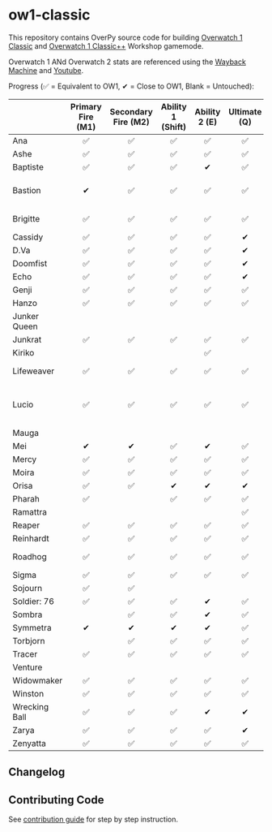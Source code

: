﻿# ow1-classic

This repository contains OverPy source code for building [Overwatch 1 Classic](https://workshop.codes/ow1classic) and [Overwatch 1 Classic++](https://workshop.codes/ow1classic-plus-plus) Workshop gamemode.  

Overwatch 1 ANd Overwatch 2 stats are referenced using the [Wayback Machine](https://web.archive.org/web/20210903080116/https://overwatch.fandom.com/wiki/Overwatch_Wiki) and [Youtube](https://www.youtube.com).  


Progress (✅ = Equivalent to OW1, ✔ = Close to OW1, Blank = Untouched):
<!--- https://docs.google.com/spreadsheets/d/1MdZIFEBehciwviUKqBGfStEGfqiRPaCtIdXxLSDwUMM/edit?usp=sharing -->
<!--- https://www.tablesgenerator.com/markdown_tables -->
|  | Primary Fire (M1) | Secondary Fire (M2) | Ability 1 (Shift) | Ability 2 (E) | Ultimate (Q) | Other |
|---|:---:|:---:|:---:|:---:|:---:|:---:|
| Ana | ✅ | ✅ | ✅ | ✅ | ✅ |  |
| Ashe | ✅ | ✅ | ✅ | ✅ | ✅ |  |
| Baptiste | ✅ | ✅ | ✅ | ✔ | ✅ |  |
| Bastion | ✔ | ✅ | ✅ | ✅ | ✅ | ✅ Sentry Reload Animation |
| Brigitte | ✅ | ✅ | ✅ | ✅ | ✅ | ✅ Shield Bash |
| Cassidy | ✅ | ✅ | ✅ | ✅ | ✔ |  |
| D.Va | ✅ | ✅ | ✅ | ✅ | ✔ |  |
| Doomfist | ✅ | ✅ | ✅ | ✅ | ✔ |  |
| Echo | ✅ | ✅ | ✅ | ✅ | ✔ |  |
| Genji | ✅ | ✅ | ✅ | ✅ | ✅ |  |
| Hanzo | ✅ | ✅ | ✅ | ✅ | ✅ |  |
| Junker Queen |  |  |  |  |  |  |
| Junkrat | ✅ | ✅ | ✅ | ✅ | ✅ |  |
| Kiriko |  |  |  | ✅ |  |  |
| Lifeweaver | ✅ | ✅ | ✅ | ✅ | ✅ | ✅ Parting Gift |
| Lucio | ✅ | ✅ | ✅ | ✅ | ✅ | ✅ 30 Meter Crossfade Radius |
| Mauga |  |  |  |  |  |  |
| Mei | ✔ | ✔ | ✅ | ✔ | ✅ |  |
| Mercy | ✅ | ✅ | ✅ | ✅ | ✅ | ✅ Regen |
| Moira | ✅ | ✅ | ✅ | ✅ | ✅ |  |
| Orisa | ✅ | ✅ | ✔ | ✔ | ✔ |  |
| Pharah | ✅ |  | ✅ | ✅ | ✅ |  |
| Ramattra |  |  |  |  | ✅ |  |
| Reaper | ✅ | ✅ | ✅ | ✅ | ✅ |  |
| Reinhardt | ✅ | ✅ | ✅ | ✅ | ✅ |  |
| Roadhog | ✅ | ✅ | ✅ | ✅ | ✅ | ✅ Ult Charge |
| Sigma | ✅ | ✅ | ✅ | ✅ | ✅ |  |
| Sojourn | ✅ | ✅ |  |  |  |  |
| Soldier: 76 | ✅ | ✅ | ✅ | ✔ | ✅ |  |
| Sombra |  | ✅ | ✅ | ✔ | ✅ |  |
| Symmetra | ✔ | ✔ | ✔ | ✔ | ✅ |  |
| Torbjorn |  | ✅ | ✅ | ✅ | ✅ |  |
| Tracer | ✅ | ✅ | ✅ | ✅ | ✅ |  |
| Venture |  |  |  |  |  |  |
| Widowmaker | ✅ | ✅ | ✅ | ✅ | ✅ |  |
| Winston | ✅ | ✅ | ✅ | ✅ | ✅ |  |
| Wrecking Ball | ✅ | ✅ | ✅ | ✔ | ✔ | ✅ Piledriver |
| Zarya | ✅ | ✅ | ✅ | ✅ | ✔ |  |
| Zenyatta | ✅ | ✅ | ✅ | ✅ | ✅ | ✅ Melee |
## Changelog

## Contributing Code

See [contribution guide](./CONTRIBUTING.md) for step by step instruction.
